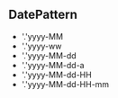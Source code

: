 
## DatePattern
* '.'yyyy-MM
* '.'yyyy-ww
* '.'yyyy-MM-dd
* '.'yyyy-MM-dd-a
* '.'yyyy-MM-dd-HH
* '.'yyyy-MM-dd-HH-mm

